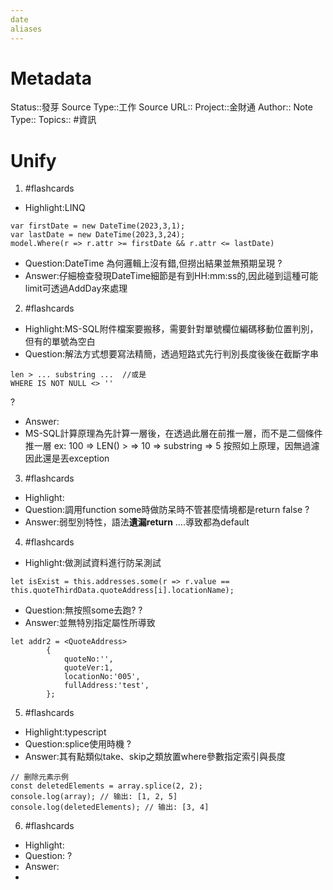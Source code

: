 ```yaml
---
date
aliases
---
```

# Metadata
Status::發芽
Source Type::工作
Source URL::
Project::金財通
Author::
Note Type::
Topics::
#資訊 

# Unify




1. #flashcards 
- Highlight:LINQ
```
var firstDate = new DateTime(2023,3,1);
var lastDate = new DateTime(2023,3,24);
model.Where(r => r.attr >= firstDate && r.attr <= lastDate)
```
- Question:DateTime 為何邏輯上沒有錯,但撈出結果並無預期呈現
?
- Answer:仔細檢查發現DateTime細節是有到HH:mm:ss的,因此碰到這種可能limit可透過AddDay來處理

2. #flashcards 
- Highlight:MS-SQL附件檔案要搬移，需要針對單號欄位編碼移動位置判別，但有的單號為空白
- Question:解法方式想要寫法精簡，透過短路式先行判別長度後後在截斷字串
```
len > ... substring ...  //或是
WHERE IS NOT NULL <> ''
```
?
- Answer:
- MS-SQL計算原理為先計算一層後，在透過此層在前推一層，而不是二個條件推一層
ex:
100 => LEN() >  => 10 => substring => 5
按照如上原理，因無過濾因此還是丟exception

3. #flashcards 
- Highlight:
- Question:調用function some時做防呆時不管甚麼情境都是return false
?
- Answer:弱型別特性，語法**遺漏return** ....導致都為default


4. #flashcards 
- Highlight:做測試資料進行防呆測試
```
let isExist = this.addresses.some(r => r.value == this.quoteThirdData.quoteAddress[i].locationName);
```
- Question:無按照some去跑?
?
- Answer:並無特別指定屬性所導致
```
let addr2 = <QuoteAddress>
        {
            quoteNo:'',
            quoteVer:1,
            locationNo:'005',
            fullAddress:'test',
        };
```

5. #flashcards 
- Highlight:typescript
- Question:splice使用時機
?
- Answer:其有點類似take、skip之類放置where參數指定索引與長度
```
// 删除元素示例 
const deletedElements = array.splice(2, 2); 
console.log(array); // 输出: [1, 2, 5] 
console.log(deletedElements); // 输出: [3, 4]
```

6. #flashcards 
- Highlight:
- Question:
?
- Answer:
- 
